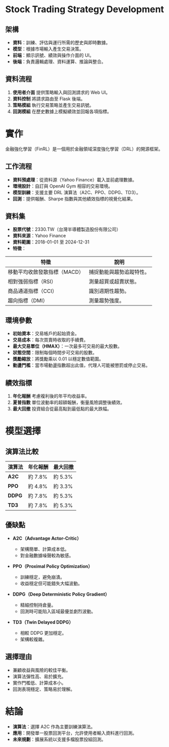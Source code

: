 # Stock Trading Strategy Development

## 架構

* **資料**：訓練、評估與運行所需的歷史與即時數據。
* **模型**：根據市場輸入產生交易決策。
* **前端**：顯示訊號、績效與操作介面的 UI。
* **後端**：負責邏輯處理、資料運算、推論與整合。

## 資料流程

1. **使用者介面**
   提供策略輸入與回測請求的 Web UI。
2. **資料控制**
   將請求路由至 Flask 後端。
3. **策略模組**
   執行交易策略並產生交易訊號。
4. **回測模組**
   在歷史數據上模擬績效並回報各項指標。

# 實作

金融強化學習（FinRL）是一個用於金融領域深度強化學習（DRL）的開源框架。

## 工作流程

* **資料預處理**：從資料源（Yahoo Finance）載入並前處理數據。
* **環境設計**：自訂與 OpenAI Gym 相容的交易環境。
* **模型訓練**：支援主要 DRL 演算法（A2C、PPO、DDPG、TD3）。
* **回測**：提供報酬、Sharpe 指數與其他績效指標的視覺化結果。

## 資料集

* **股票代號**：2330.TW（台灣半導體製造股份有限公司）
* **資料來源**：Yahoo Finance
* **資料範圍**：2018-01-01 至 2024-12-31
* **特徵**：

| 特徵               | 說明           |
| ---------------- | ------------ |
| 移動平均收斂發散指標（MACD） | 捕捉動能與趨勢追蹤特性。 |
| 相對強弱指標（RSI）      | 測量超買或超賣狀態。   |
| 商品通道指標（CCI）      | 識別週期性趨勢。     |
| 趨向指標（DMI）        | 測量趨勢強度。      |

## 環境參數

* **初始資本**：交易帳戶的起始資金。
* **交易成本**：每次買賣時收取的手續費。
* **最大交易單位（HMAX）**：一次最多可交易的最大股數。
* **狀態空間**：限制每個時間步可交易的股數。
* **獎勵縮放**：將獎勵乘以 0.01 以穩定數值範圍。
* **動盪門檻**：當市場動盪指數超出此值，代理人可能被懲罰或停止交易。

## 績效指標

1. **年化報酬**
   考慮複利後的年平均收益率。
2. **夏普指數**
   單位波動率的超額報酬，衡量風險調整後績效。
3. **最大回撤**
   投資組合從最高點到最低點的最大跌幅。

# 模型選擇

## 演算法比較

| 演算法      | 年化報酬   | 最大回撤   |
| -------- | ------ | ------ |
| **A2C**  | 約 7.8% | 約 5.3% |
| **PPO**  | 約 4.8% | 約 3.3% |
| **DDPG** | 約 7.8% | 約 5.3% |
| **TD3**  | 約 7.8% | 約 5.3% |

## 優缺點

* **A2C（Advantage Actor-Critic）**

  * 架構簡單、計算成本低。
  * 對金融數據噪聲較為敏感。
* **PPO（Proximal Policy Optimization）**

  * 訓練穩定，避免崩潰。
  * 收益穩定但可能錯失大幅波動。
* **DDPG（Deep Deterministic Policy Gradient）**

  * 精細控制持倉量。
  * 回測時可能陷入區域最優並劇烈波動。
* **TD3（Twin Delayed DDPG）**

  * 相較 DDPG 更加穩定。
  * 架構較複雜。

## 選擇理由

* 兼顧收益與風險的較佳平衡。
* 演算法彈性高、易於擴充。
* 實作門檻低、計算成本小。
* 回測表現穩定、策略易於理解。

# 結論

* **演算法**：選擇 A2C 作為主要訓練演算法。
* **應用**：開發單一股票回測平台，允許使用者輸入資料進行回測。
* **未來規劃**：擴展系統以支援多檔股票投組回測。

